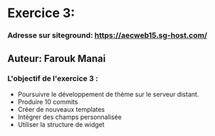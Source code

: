 # Exercice 3:

### Adresse sur siteground: https://aecweb15.sg-host.com/
## Auteur: Farouk Manai
### L'objectif de l'exercice 3 :
- Poursuivre le développement de thème sur le serveur distant.
- Produire 10 commits
- Créer de nouveaux templates 
- Intégrer des champs personnalisée
- Utiliser la structure de widget






